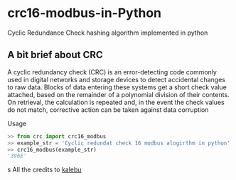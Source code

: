 # crc16-modbus-in-Python

Cyclic Redundance Check hashing algorithm implemented in python 

A bit brief about CRC
---------------------

A cyclic redundancy check (CRC) is an error-detecting code commonly used in digital networks and storage devices to detect accidental changes to raw data. Blocks of data entering these systems get a short check value attached, based on the remainder of a polynomial division of their contents. On retrieval, the calculation is repeated and, in the event the check values do not match, corrective action can be taken against data corruption

Usage 

```python
>> from crc import crc16_modbus
>> example_str = 'Cyclic redundat check 16 modbus alogirthm in python'
>> crc16_modbus(example_str)
'396E'
```
s
All the credits to [kalebu](https://github.com/kalebu)